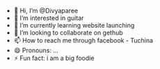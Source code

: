 - 👋 Hi, I’m @Divyaparee
- 👀 I’m interested in guitar
- 🌱 I’m currently learning website launching
- 💞️ I’m looking to collaborate on gethub
- 📫 How to reach me through facebook - Tuchina
- 😄 Pronouns: ...
- ⚡ Fun fact: i am a big foodie

<!---
Divyaparee/Divyaparee is a ✨ special ✨ repository because its `README.md` (this file) appears on your GitHub profile.
You can click the Preview link to take a look at your changes.
--->
